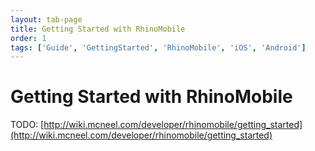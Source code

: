 ```yaml
---
layout: tab-page
title: Getting Started with RhinoMobile
order: 1
tags: ['Guide', 'GettingStarted', 'RhinoMobile', 'iOS', 'Android']
---
```


# Getting Started with RhinoMobile

TODO: [http://wiki.mcneel.com/developer/rhinomobile/getting_started](http://wiki.mcneel.com/developer/rhinomobile/getting_started)
